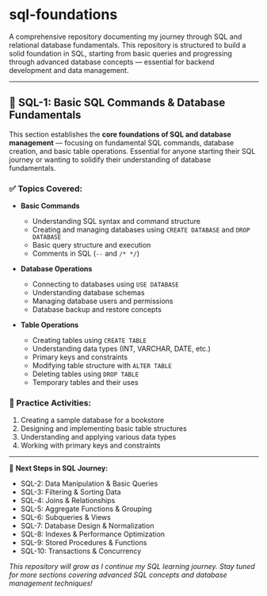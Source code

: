 # sql-foundations

A comprehensive repository documenting my journey through SQL and relational database fundamentals. This repository is structured to build a solid foundation in SQL, starting from basic queries and progressing through advanced database concepts — essential for backend development and data management.

---

## 📘 SQL-1: Basic SQL Commands & Database Fundamentals

This section establishes the **core foundations of SQL and database management** — focusing on fundamental SQL commands, database creation, and basic table operations.
Essential for anyone starting their SQL journey or wanting to solidify their understanding of database fundamentals.

### ✅ Topics Covered:
- **Basic Commands** 
  - Understanding SQL syntax and command structure
  - Creating and managing databases using `CREATE DATABASE` and `DROP DATABASE`
  - Basic query structure and execution
  - Comments in SQL (`--` and `/* */`)

- **Database Operations**
  - Connecting to databases using `USE DATABASE`
  - Understanding database schemas
  - Managing database users and permissions
  - Database backup and restore concepts

- **Table Operations**
  - Creating tables using `CREATE TABLE`
  - Understanding data types (INT, VARCHAR, DATE, etc.)
  - Primary keys and constraints
  - Modifying table structure with `ALTER TABLE`
  - Deleting tables using `DROP TABLE`
  - Temporary tables and their uses

### 🎯 Practice Activities:
1. Creating a sample database for a bookstore
2. Designing and implementing basic table structures
3. Understanding and applying various data types
4. Working with primary keys and constraints

---

📌 **Next Steps in SQL Journey:**
- SQL-2: Data Manipulation & Basic Queries
- SQL-3: Filtering & Sorting Data
- SQL-4: Joins & Relationships
- SQL-5: Aggregate Functions & Grouping
- SQL-6: Subqueries & Views
- SQL-7: Database Design & Normalization
- SQL-8: Indexes & Performance Optimization
- SQL-9: Stored Procedures & Functions
- SQL-10: Transactions & Concurrency

*This repository will grow as I continue my SQL learning journey. Stay tuned for more sections covering advanced SQL concepts and database management techniques!*
